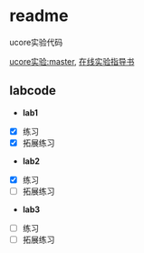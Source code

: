 # readme 

ucore实验代码

[ucore实验:master](https://github.com/chyyuu/os_kernel_lab), [在线实验指导书](https://legacy.gitbook.com/book/chyyuu/ucore_os_docs)

## labcode

* **lab1**

- [x] 练习
- [x] 拓展练习

* **lab2**

- [x] 练习
- [ ] 拓展练习

* **lab3**

- [ ] 练习 
- [ ] 拓展练习